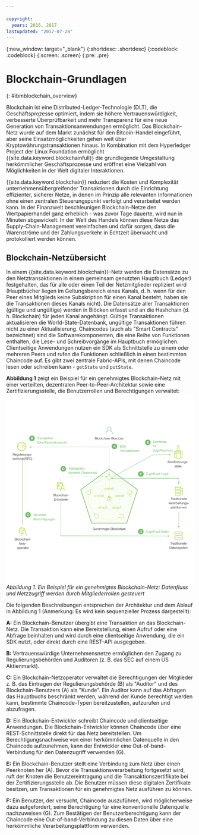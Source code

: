 ```yaml
---

copyright:
  years: 2016, 2017
lastupdated: "2017-07-28"
---
```


{:new_window: target="_blank"}
{:shortdesc: .shortdesc}
{:codeblock: .codeblock}
{:screen: .screen}
{:pre: .pre}


# Blockchain-Grundlagen
{: #ibmblockchain_overview}

Blockchain ist eine Distributed-Ledger-Technologie (DLT), die Geschäftsprozesse optimiert, indem sie höhere Vertrauenswürdigkeit, verbesserte Überprüfbarkeit und mehr Transparenz für eine neue Generation von Transaktionsanwendungen ermöglicht. Das Blockchain-Netz wurde auf dem Markt zunächst für den Bitcoin-Handel eingeführt, aber seine Einsatzmöglichkeiten gehen weit über Kryptowährungstransaktionen hinaus. In Kombination mit dem Hyperledger Project der Linux Foundation ermöglicht {{site.data.keyword.blockchainfull}} die grundlegende Umgestaltung herkömmlicher Geschäftsprozesse und eröffnet eine Vielzahl von Möglichkeiten in der Welt digitaler Interaktionen.

{{site.data.keyword.blockchain}} reduziert die Kosten und Komplexität unternehmensübergreifender Transaktionen durch die Einrichtung effizienter, sicherer Netze, in denen im Prinzip alle relevanten Informationen ohne einen zentralen Steuerungspunkt verfolgt und verarbeitet werden kann. In der Finanzwelt beschleunigen Blockchain-Netze den Wertpapierhandel ganz erheblich - was zuvor Tage dauerte, wird nun in Minuten abgewickelt. In der Welt des Handels können diese Netze das Supply-Chain-Management vereinfachen und dafür sorgen, dass die Warenströme und der Zahlungsverkehr in Echtzeit überwacht und protokolliert werden können. 

## Blockchain-Netzübersicht

In einem {{site.data.keyword.blockchain}}-Netz werden die Datensätze zu den Netztransaktionen in einem gemeinsam genutzten Hauptbuch (Ledger) festgehalten, das für alle oder einen Teil der Netzmitglieder repliziert wird (Hauptbücher liegen im Geltungsbereich eines Kanals, d. h. wenn für den Peer eines Mitglieds keine Subskription für einen Kanal besteht, haben sie die Transaktionen dieses Kanals nicht). Die Datensätze aller Transaktionen (gültige und ungültige) werden in Blöcken erfasst und an die Hashchain (d. h. Blockchain) für jeden Kanal angehängt. Gültige Transaktionen aktualisieren die World-State-Datenbank, ungültige Transaktionen führen nicht zu einer Aktualisierung. Chaincodes (auch als "Smart Contracts" bezeichnet) sind die Softwarekomponenten, die eine Reihe von Funktionen enthalten, die Lese- und Schreibvorgänge im Hauptbuch ermöglichen. Clientseitige Anwendungen nutzen ein SDK als Schnittstelle zu einem oder mehreren Peers und rufen die Funktionen schließlich in einen bestimmten Chaincode auf. Es gibt zwei zentrale Fabric-APIs, mit denen Chaincode lesen oder schreiben kann - `getState` und `putState`.

**Abbildung 1** zeigt ein Beispiel für ein genehmigtes Blockchain-Netz mit einer verteilten, dezentralen Peer-to-Peer-Architektur sowie eine Zertifizierungsstelle, die Benutzerrollen und Berechtigungen verwaltet:
![Blockchain-Netz](images/Architecture_network_and_application.png "Beispiel für ein genehmigtes Blockchain-Netz")
*Abbildung 1. Ein Beispiel für ein genehmigtes Blockchain-Netz: Datenfluss und Netzzugriff werden durch Mitgliederrollen gesteuert*

Die folgenden Beschreibungen entsprechen der Architektur und dem Ablauf in Abbildung 1 (Anmerkung: Es wird kein sequenzieller Prozess dargestellt):

**A:** Ein Blockchain-Benutzer übergibt eine Transaktion an das Blockchain-Netz. Die Transaktion kann eine Bereitstellung, einen Aufruf oder eine Abfrage beinhalten und wird durch eine clientseitige Anwendung, die ein SDK nutzt, oder direkt durch eine REST-API ausgegeben.  

**B:** Vertrauenswürdige Unternehmensnetze ermöglichen den Zugang zu Regulierungsbehörden und Auditoren (z. B. das SEC auf einem US Aktienmarkt).  

**C:** Ein Blockchain-Netzoperator verwaltet die Berechtigungen der Mitglieder z. B. das Eintragen der Regulierungsbehörde (B) als "Auditor" und des Blockchain-Benutzers (A) als "Kunde".
Ein Auditor kann auf das Abfragen das Hauptbuchs beschränkt werden, während der Kunde berechtigt werden kann, bestimmte Chaincode-Typen bereitzustellen, aufzurufen und abzufragen.  

**D:** Ein Blockchain-Entwickler schreibt Chaincode und clientseitige Anwendungen. Die Blockchain-Entwickler können Chaincode über eine REST-Schnittstelle direkt für das Netz bereitstellen. Um Berechtigungsnachweise von einer herkömmlichen Datenquelle in den Chaincode aufzunehmen, kann der Entwickler eine Out-of-band-Verbindung für den Datenzugriff verwenden (G). 

**E:** Ein Blockchain-Benutzer stellt eine Verbindung zum Netz über einen Peerknoten her (A). Bevor die Transaktionsverarbeitung fortgesetzt wird, ruft der Knoten die Benutzereintragung und die Transaktionszertifikate bei der Zertifizierungsstelle ab. Die Benutzer müssen diese digitalen Zertifikate besitzen, um Transaktionen für ein genehmigtes Netz ausführen zu können.

**F:** Ein Benutzer, der versucht, Chaincode auszuführen, wird möglicherweise dazu aufgefordert, seine Berechtigung für eine konventionelle Datenquelle nachzuweisen (G). Zum Bestätigen der Benutzerberechtigung kann der Chaincode eine Out-of-band-Verbindung zu diesen Daten über eine herkömmliche Verarbeitungsplattform verwenden.
